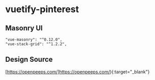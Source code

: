# vuetify-pinterest

## Masonry UI

```
"vue-masonry": "^0.12.0",
"vue-stack-grid": "^1.2.2",
```

## Design Source

[https://openpeeps.com/]https://openpeeps.com/){:target="\_blank"}
